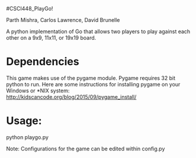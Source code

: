 #CSCI448_PlayGo!

Parth Mishra, Carlos Lawrence, David Brunelle

A python implementation of Go that allows two players to play against each other on a 9x9, 11x11, or 19x19 board.

# Dependencies

This game makes use of the pygame module. Pygame requires 32 bit python to run. Here are some instructions for installing pygame on your Windows or *NIX system: http://kidscancode.org/blog/2015/09/pygame_install/

# Usage:

python playgo.py

Note: Configurations for the game can be edited within config.py